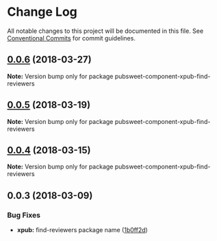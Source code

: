 # Change Log

All notable changes to this project will be documented in this file.
See [Conventional Commits](https://conventionalcommits.org) for commit guidelines.

<a name="0.0.6"></a>
## [0.0.6](https://gitlab.coko.foundation/pubsweet/pubsweet/compare/pubsweet-component-xpub-find-reviewers@0.0.5...pubsweet-component-xpub-find-reviewers@0.0.6) (2018-03-27)




**Note:** Version bump only for package pubsweet-component-xpub-find-reviewers

<a name="0.0.5"></a>
## [0.0.5](https://gitlab.coko.foundation/pubsweet/pubsweet/compare/pubsweet-component-xpub-find-reviewers@0.0.4...pubsweet-component-xpub-find-reviewers@0.0.5) (2018-03-19)




**Note:** Version bump only for package pubsweet-component-xpub-find-reviewers

<a name="0.0.4"></a>
## [0.0.4](https://gitlab.coko.foundation/pubsweet/pubsweet/compare/pubsweet-component-xpub-find-reviewers@0.0.3...pubsweet-component-xpub-find-reviewers@0.0.4) (2018-03-15)




**Note:** Version bump only for package pubsweet-component-xpub-find-reviewers

<a name="0.0.3"></a>

## 0.0.3 (2018-03-09)

### Bug Fixes

* **xpub:** find-reviewers package name ([1b0ff2d](https://gitlab.coko.foundation/pubsweet/pubsweet/commit/1b0ff2d))
